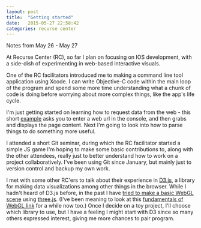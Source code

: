 ```yaml
---
layout: post
title:  "Getting started"
date:   2015-05-27 22:58:42
categories: recurse center
---
```


Notes from May 26 - May 27

At Recurse Center (RC), so far I plan on focusing on IOS development, with a side-dish of experimenting in web-based interactive visuals. 

One of the RC facilitators introduced me to making a command line tool application using Xcode. I can write Objective-C code within the main loop of the program and spend some more time understanding what a chunk of code is doing before worrying about more complex things, like the app's life cycle. 

I'm just getting started on learning how to request data from the web - this short [example](https://github.com/nicolelehrer/MyCommandLineTool) asks you to enter a web url in the console, and then grabs and displays the page content. Next I'm going to look into how to parse things to do something more useful. 

I attended a short Git seminar, during which the RC facilitator started a simple JS game I'm hoping to make some basic contributions to, along with the other attendees, really just to better understand how to work on a project collaboratively. I've been using Git since January, but mainly just to version control and backup my own work. 

I met with some other RC'ers to talk about their experience in [D3.js](http://d3js.org), a library for making data visualizations among other things in the browser. While I hadn't heard of D3.js before, in the past I have [tried to make a basic WebGL scene](https://github.com/nicolelehrer/ThreeJSIntro) using [three.js](http://threejs.org). (I've been meaning to look at this [fundamentals of WebGL link](http://webglfundamentals.org) for a while now too.) Once I decide on a toy project, I'll choose which library to use, but I have a feeling I might start with D3 since so many others expressed interest, giving me more chances to pair program.





